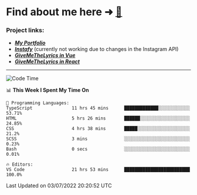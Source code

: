 # Find about me here ➜ [🧑](https://pauabella.dev)

### Project links:
- ***[My Portfolio](https://pauabella.dev)***
- ***[Instafy](https://instafy.me)*** (currently not working due to changes in the Instagram API)
- ***[GiveMeTheLyrics in Vue](https://lyrics.pauabella.dev)***
- ***[GiveMeTheLyrics in React](https://pauabella.dev/GiveMeTheLyrics)***

---
<!--START_SECTION:waka-->
![Code Time](http://img.shields.io/badge/Code%20Time-1%2C226%20hrs%2022%20mins-blue)

📊 **This Week I Spent My Time On** 

```text
💬 Programming Languages: 
TypeScript               11 hrs 45 mins      █████████████░░░░░░░░░░░░   53.71% 
HTML                     5 hrs 26 mins       ██████░░░░░░░░░░░░░░░░░░░   24.85% 
CSS                      4 hrs 38 mins       █████░░░░░░░░░░░░░░░░░░░░   21.2% 
SCSS                     3 mins              ░░░░░░░░░░░░░░░░░░░░░░░░░   0.23% 
Bash                     0 secs              ░░░░░░░░░░░░░░░░░░░░░░░░░   0.01%

🔥 Editors: 
VS Code                  21 hrs 53 mins      █████████████████████████   100.0%

```


 Last Updated on 03/07/2022 20:20:52 UTC
<!--END_SECTION:waka-->
